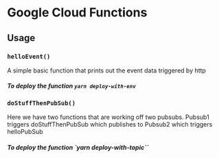 # Google Cloud Functions

## Usage

### `helloEvent()`
A simple basic function that prints out the event data triggered by http

##### To deploy the function `yarn deploy-with-env`

### `doStuffThenPubSub()`
Here we have two functions that are working off two pubsubs. Pubsub1 triggers doStuffThenPubSub which publishes to Pubsub2 which triggers helloPubSub

##### To deploy the function `yarn deploy-with-topic``